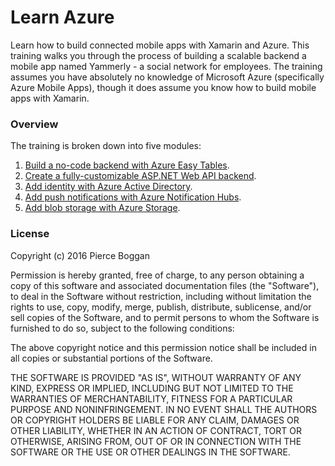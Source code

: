 # Learn Azure
Learn how to build connected mobile apps with Xamarin and Azure. This training walks you through the process of building a scalable backend a mobile app named Yammerly - a social network for employees. The training assumes you have absolutely no knowledge of Microsoft Azure (specifically Azure Mobile Apps), though it does assume you know how to build mobile apps with Xamarin.

### Overview
The training is broken down into five modules:

1. [Build a no-code backend with Azure Easy Tables](/modules/module-1/).
2. [Create a fully-customizable ASP.NET Web API backend](/modules/module-2/).
3. [Add identity with Azure Active Directory](/modules/module-3/).
4. [Add push notifications with Azure Notification Hubs](/modules/module-4/).
5. [Add blob storage with Azure Storage](/modules/module-5/).

### License
Copyright (c) 2016 Pierce Boggan

Permission is hereby granted, free of charge, to any person obtaining a copy of this software and associated documentation files (the "Software"), to deal in the Software without restriction, including without limitation the rights to use, copy, modify, merge, publish, distribute, sublicense, and/or sell copies of the Software, and to permit persons to whom the Software is furnished to do so, subject to the following conditions:

The above copyright notice and this permission notice shall be included in all copies or substantial portions of the Software.

THE SOFTWARE IS PROVIDED "AS IS", WITHOUT WARRANTY OF ANY KIND, EXPRESS OR IMPLIED, INCLUDING BUT NOT LIMITED TO THE WARRANTIES OF MERCHANTABILITY, FITNESS FOR A PARTICULAR PURPOSE AND NONINFRINGEMENT. IN NO EVENT SHALL THE AUTHORS OR COPYRIGHT HOLDERS BE LIABLE FOR ANY CLAIM, DAMAGES OR OTHER LIABILITY, WHETHER IN AN ACTION OF CONTRACT, TORT OR OTHERWISE, ARISING FROM, OUT OF OR IN CONNECTION WITH THE SOFTWARE OR THE USE OR OTHER DEALINGS IN THE SOFTWARE.
